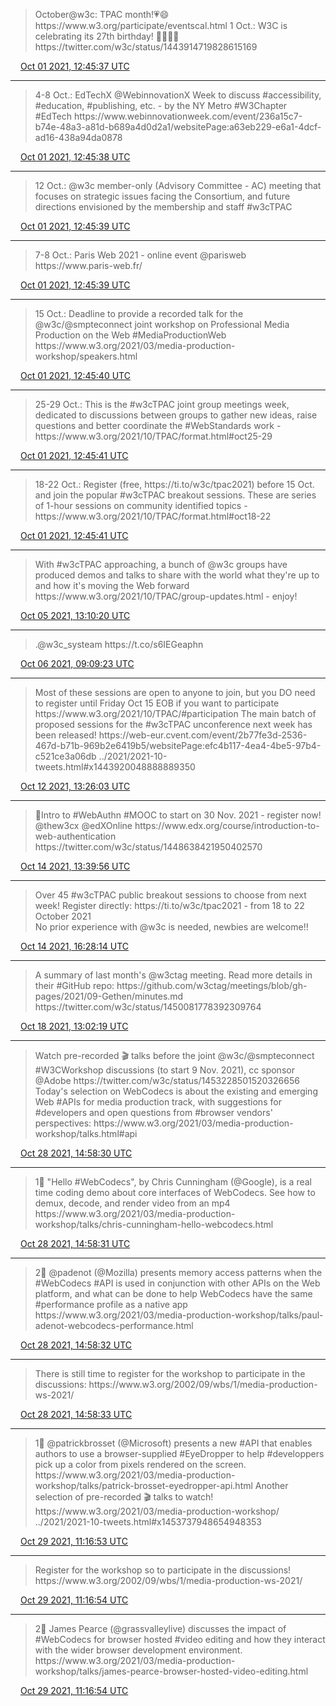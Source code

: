> October@w3c: TPAC month\!💗😄https://www\.w3\.org/participate/eventscal\.html
> 1 Oct\.: W3C is celebrating its 27th birthday\! 🎈🎈🎉🎂https://twitter\.com/w3c/status/1443914719828615169

<img src="../media/tweet.ico" width="12" /> [Oct 01 2021, 12:45:37 UTC](https://twitter.com/w3cdevs/status/1443920035001606163)

----

> 4\-8 Oct\.: EdTechX @WebinnovationX Week to discuss \#accessibility, \#education, \#publishing, etc\. \-  by the NY Metro \#W3Chapter \#EdTech https://www\.webinnovationweek\.com/event/236a15c7\-b74e\-48a3\-a81d\-b689a4d0d2a1/websitePage:a63eb229\-e6a1\-4dcf\-ad16\-438a94da0878

<img src="../media/tweet.ico" width="12" /> [Oct 01 2021, 12:45:38 UTC](https://twitter.com/w3cdevs/status/1443920039413944326)

----

> 12 Oct\.: @w3c member\-only \(Advisory Committee \- AC\) meeting that focuses on strategic issues facing the Consortium, and future directions envisioned by the membership and staff \#w3cTPAC

<img src="../media/tweet.ico" width="12" /> [Oct 01 2021, 12:45:39 UTC](https://twitter.com/w3cdevs/status/1443920043490877440)

----

> 7\-8 Oct\.: Paris Web 2021 \- online event @parisweb https://www\.paris\-web\.fr/

<img src="../media/tweet.ico" width="12" /> [Oct 01 2021, 12:45:39 UTC](https://twitter.com/w3cdevs/status/1443920041506971654)

----

> 15 Oct\.: Deadline to provide a recorded talk for the @w3c/@smpteconnect joint workshop on Professional Media Production on the Web \#MediaProductionWeb  
> https://www\.w3\.org/2021/03/media\-production\-workshop/speakers\.html

<img src="../media/tweet.ico" width="12" /> [Oct 01 2021, 12:45:40 UTC](https://twitter.com/w3cdevs/status/1443920046942720000)

----

> 25\-29 Oct\.: This is the \#w3cTPAC joint group meetings week, dedicated to discussions between groups to gather new ideas, raise questions and better coordinate the \#WebStandards work \- https://www\.w3\.org/2021/10/TPAC/format\.html\#oct25\-29

<img src="../media/tweet.ico" width="12" /> [Oct 01 2021, 12:45:41 UTC](https://twitter.com/w3cdevs/status/1443920051246145580)

----

> 18\-22 Oct\.: Register \(free, https://ti\.to/w3c/tpac2021\) before 15 Oct\. and join the popular \#w3cTPAC breakout sessions\. These are series of 1\-hour sessions on community identified topics \- https://www\.w3\.org/2021/10/TPAC/format\.html\#oct18\-22

<img src="../media/tweet.ico" width="12" /> [Oct 01 2021, 12:45:41 UTC](https://twitter.com/w3cdevs/status/1443920048888889350)

----

> With \#w3cTPAC approaching, a bunch of @w3c groups have produced demos and talks to share with the world what they're up to and how it's moving the Web forward https://www\.w3\.org/2021/10/TPAC/group\-updates\.html \- enjoy\!

<img src="../media/tweet.ico" width="12" /> [Oct 05 2021, 13:10:20 UTC](https://twitter.com/w3cdevs/status/1445375807011106821)

----

> \.@w3c\_systeam https://t\.co/s6IEGeaphn

<img src="../media/tweet.ico" width="12" /> [Oct 06 2021, 09:09:23 UTC](https://twitter.com/w3cdevs/status/1445677555315585025)

----

> Most of these sessions are open to anyone to join, but you DO need to register until Friday Oct 15 EOB if you want to participate https://www\.w3\.org/2021/10/TPAC/\#participation
> The main batch of proposed sessions for the \#w3cTPAC unconference next week has been released\! https://web\-eur\.cvent\.com/event/2b77fe3d\-2536\-467d\-b71b\-969b2e6419b5/websitePage:efc4b117\-4ea4\-4be5\-97b4\-c521ce3a06db \.\./2021/2021\-10\-tweets\.html\#x1443920048888889350

<img src="../media/tweet.ico" width="12" /> [Oct 12 2021, 13:26:03 UTC](https://twitter.com/w3cdevs/status/1447916477714255873)

----

> 📢Intro to \#WebAuthn \#MOOC to start on 30 Nov\. 2021 \- register now\! @thew3cx @edXOnline https://www\.edx\.org/course/introduction\-to\-web\-authentication https://twitter\.com/w3c/status/1448638421950402570

<img src="../media/tweet.ico" width="12" /> [Oct 14 2021, 13:39:56 UTC](https://twitter.com/w3cdevs/status/1448644745278803978)

----

> Over 45 \#w3cTPAC public breakout sessions to choose from next week\! Register directly: https://ti\.to/w3c/tpac2021 \- from 18 to 22 October 2021  
> No prior experience with @w3c is needed, newbies are welcome\!\!

<img src="../media/tweet.ico" width="12" /> [Oct 14 2021, 16:28:14 UTC](https://twitter.com/w3cdevs/status/1448687100577128448)

----

> A summary of last month's @w3ctag meeting\. Read more details in their \#GitHub repo: https://github\.com/w3ctag/meetings/blob/gh\-pages/2021/09\-Gethen/minutes\.md https://twitter\.com/w3c/status/1450081778392309764

<img src="../media/tweet.ico" width="12" /> [Oct 18 2021, 13:02:19 UTC](https://twitter.com/w3cdevs/status/1450084830625083396)

----

> Watch pre\-recorded 🎬 talks before the joint @w3c/@smpteconnect \#W3CWorkshop discussions \(to start 9 Nov\. 2021\), cc sponsor @Adobe https://twitter\.com/w3c/status/1453228501520326656
> Today's selection on WebCodecs is about the existing and emerging Web \#APIs for media production track, with suggestions for \#developers and open questions from \#browser vendors' perspectives: https://www\.w3\.org/2021/03/media\-production\-workshop/talks\.html\#api

<img src="../media/tweet.ico" width="12" /> [Oct 28 2021, 14:58:30 UTC](https://twitter.com/w3cdevs/status/1453737948654948353)

----

> 1⃣ "Hello \#WebCodecs", by Chris Cunningham \(@Google\), is a real time coding demo about core interfaces of WebCodecs\. See how to demux, decode, and render video from an mp4  
> https://www\.w3\.org/2021/03/media\-production\-workshop/talks/chris\-cunningham\-hello\-webcodecs\.html

<img src="../media/tweet.ico" width="12" /> [Oct 28 2021, 14:58:31 UTC](https://twitter.com/w3cdevs/status/1453737953780326407)

----

> 2⃣ @padenot \(@Mozilla\) presents memory access patterns when the \#WebCodecs \#API is used in conjunction with other APIs on the Web platform, and what can be done to help WebCodecs have the same \#performance profile as a native app  
> https://www\.w3\.org/2021/03/media\-production\-workshop/talks/paul\-adenot\-webcodecs\-performance\.html

<img src="../media/tweet.ico" width="12" /> [Oct 28 2021, 14:58:32 UTC](https://twitter.com/w3cdevs/status/1453737955814633482)

----

> There is still time to register for the workshop to participate in the discussions: https://www\.w3\.org/2002/09/wbs/1/media\-production\-ws\-2021/

<img src="../media/tweet.ico" width="12" /> [Oct 28 2021, 14:58:33 UTC](https://twitter.com/w3cdevs/status/1453737958469607427)

----

> 1⃣ @patrickbrosset \(@Microsoft\) presents a new \#API that enables authors to use a browser\-supplied \#EyeDropper to help \#developpers pick up a color from pixels rendered on the screen\.  
> https://www\.w3\.org/2021/03/media\-production\-workshop/talks/patrick\-brosset\-eyedropper\-api\.html
> Another selection of pre\-recorded 🎬 talks to watch\! https://www\.w3\.org/2021/03/media\-production\-workshop/ \.\./2021/2021\-10\-tweets\.html\#x1453737948654948353

<img src="../media/tweet.ico" width="12" /> [Oct 29 2021, 11:16:53 UTC](https://twitter.com/w3cdevs/status/1454044565674078218)

----

> Register for the workshop so to participate in the discussions\! https://www\.w3\.org/2002/09/wbs/1/media\-production\-ws\-2021/

<img src="../media/tweet.ico" width="12" /> [Oct 29 2021, 11:16:54 UTC](https://twitter.com/w3cdevs/status/1454044569872568321)

----

> 2⃣ James Pearce \(@grassvalleylive\) discusses the impact of \#WebCodecs for browser hosted \#video editing and how they interact with the wider browser development environment\.  
> https://www\.w3\.org/2021/03/media\-production\-workshop/talks/james\-pearce\-browser\-hosted\-video\-editing\.html

<img src="../media/tweet.ico" width="12" /> [Oct 29 2021, 11:16:54 UTC](https://twitter.com/w3cdevs/status/1454044567813173253)